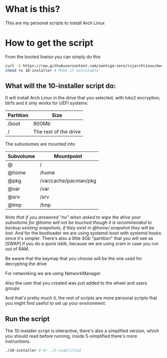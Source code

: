 # What is this?
This are my personal scripts to install Arch Linux

# How to get the script
From the booted liveiso you can simply do this
```bash
curl -O https://raw.githubusercontent.com/santigo-zero/csjarchlinux/master/10-installer
chmod +x 10-installer # Make it executable
```

## What will the 10-installer script do:
It will install Arch Linux in the drive that you selected, with luks2 encryption, btrfs
and it only works for UEFI systems:

Partition | Size
--- | ---
/boot | 800Mb
/ | The rest of the drive

The subvolumes are mounted into

Subvolume | Mountpoint
--- | ---
@ | /
@home | /home
@pkg | /var/cache/pacman/pkg
@var | /var
@srv | /srv
@tmp | /tmp

*Note that if you answered "no" when asked to wipe the drive your subvolume for @home will
not be touched though it is recommended to backup existing snapshots, if they exist in @home/.snapshot they will be lost.*
And for the bootloader we are using systemd-boot with systemd hooks since
it's simpler. There's also a little 4Gb "partition" that you will see as [SWAP] if you do a
quick lsblk, because we are using zram in case you run out of RAM.

Be aware that the keymap that you choose will be the one used for decrypting the drive

For networking we are using NetworkManager

Also the user that you created was just added to the wheel and users groups

And that's pretty much it, the rest of scripts are more personal scripts that you
might find useful to set up your environment.

## Run the script
The 10-installer script is interactive, there's also a simplified version, which
you should read before running, inside 5-simplified there's more instructions.
```bash
./10-installer # Or ./5-simplified
```
